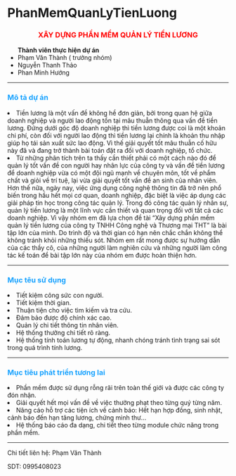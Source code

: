 # PhanMemQuanLyTienLuong
<h3 style="color:red; text-align:center;"> XÂY DỰNG PHẦN MỀM QUẢN LÝ TIỀN LƯƠNG </h3>
<ul> <strong>Thành viên thực hiện dự án</strong></pl>
<li> Phạm Văn Thành ( trưởng nhóm)</li>
<li> Nguyễn Thanh Thảo </li>
<li> Phan Minh Hướng </li></ul>
<hr>
<h3 style="color:#1aa3ff;">Mô tả dự án </h3>
<li>Tiền lương là một vấn đề không hề đơn giản, bởi trong quan hệ giữa doanh nghiệp và người lao động tồn tại mâu thuẫn thông qua vấn đề tiền lương. Đứng dưới góc độ doanh nghiệp thì tiền lương được coi là một khoản chi phí, còn đối với người lao động thì tiền lương lại chính là khoản thu nhập giúp họ tái sản xuất sức lao động. Vì thế giải quyết tốt mâu thuẫn cố hữu này đã và đang trở thành bài toán đặt ra đối với doanh nghiệp, tổ chức.</li>
<li>Từ những phân tích trên ta thấy cần thiết phải có một cách nào đó để quản lý tốt vấn đề con người hay nhân lực của công ty và vấn đề tiền lương để doanh nghiệp vừa có một đội ngũ mạnh về chuyên môn, tốt về phẩm chất và giỏi về trí tuệ, lại vừa giải quyết tốt vấn đề an sinh của nhân viên. Hơn thế nữa, ngày nay, việc ứng dụng công nghệ thông tin đã trở nên phổ biến trong hầu hết mọi cơ quan, doanh nghiệp, đặc biệt là việc áp dụng các giải pháp tin học trong công tác quản lý. Trong đó công tác quản lý nhân sự, quản lý tiền lương là một lĩnh vực cần thiết và quan trọng đối với tất cả các doanh nghiệp. Vì vậy nhóm em đã lựa chọn đề tài “Xây dựng phần mềm quản lý tiền lương của công ty TNHH Công nghệ và Thương mại THT” là bài tập lớn của mình. Do trình độ và thời gian có hạn nên chắc chắn không thể không tránh khỏi những thiếu sót. Nhóm em rất mong được sự hướng dẫn của các thầy cô, của những người làm nghiên cứu và những người làm công tác kế toán để bài tập lớn này của nhóm em được hoàn thiện hơn.</li>
<hr>
<h3 style="color:#1aa3ff;"><strong> Mục têu sử dụng</strong> </h3>
<li> Tiết kiệm công sức con người.</li>
<li> Tiết kiệm thời gian.</li>
<li> Thuận tiện cho việc tìm kiếm  và tra cứu.</li>
<li> Đảm bảo được độ chính xác cao.</li>
<li> Quản lý chi tiết thông tin nhân viên.</li>
<li> Hệ thống thưởng chi tiết rõ ràng.</li>
<li> Hệ thống tính toán lương tự động, nhanh chóng tránh tình trạng sai sót trong quá trình tính lương.</li>
<hr>
<h3 style="color:#1aa3ff"> Mục tiêu phát triển tương lai </h3>
<li> Phần mềm được sử dụng rỗng rãi trên toàn thế giới và được các công ty đón nhận.</li>
<li> Giải quyết hết mọi vấn đề về việc thưởng phạt theo từng quý từng năm.</li>
<li> Nâng cáo hỗ trợ các tiện ích về cảnh báo: Hết hạn hợp đồng, sinh nhật, cảnh báo đến hạn tăng lương, chứng minh thư…</li>
<li>Hệ thống báo cáo đa dạng, chi tiết theo từng module chức năng trong phần mềm.</li>
<hr>
<p> Chi tiết liên hệ: Phạm Văn Thành</p>
<p>SDT: 0995408023</p>
